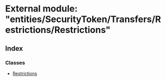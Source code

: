 # External module: "entities/SecurityToken/Transfers/Restrictions/Restrictions"

## Index

### Classes

- [Restrictions](../classes/_entities_securitytoken_transfers_restrictions_restrictions_.restrictions.md)
